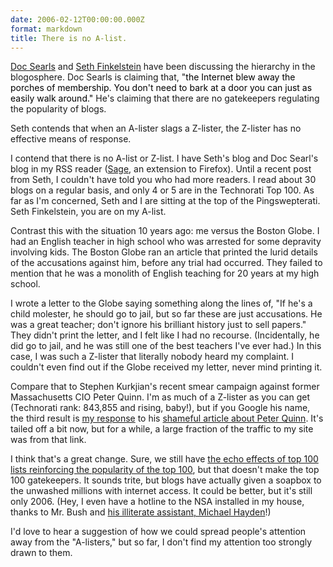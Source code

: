 ```yaml
---
date: 2006-02-12T00:00:00.000Z
format: markdown
title: There is no A-list.
---
```


[Doc Searls][1] and [Seth Finkelstein][2] have been discussing the hierarchy in the blogosphere. Doc Searls is claiming that, "<font color="black">the Internet blew away the porches of membership. You don't need to bark at a door you can just as easily walk around."</font> He's claiming that there are no gatekeepers regulating the popularity of blogs.

Seth contends that when an A-lister slags a Z-lister, the Z-lister has no effective means of response.

I contend that there is no A-list or Z-list. I have Seth's blog and Doc Searl's blog in my RSS reader (<a href="http://sage.mozdev.org/">Sage</a>, an extension to Firefox). Until a recent post from Seth, I couldn't have told you who had more readers. I read about 30 blogs on a regular basis, and only 4 or 5 are in the Technorati Top 100. As far as I'm concerned, Seth and I are sitting at the top of the Pingswepterati. Seth Finkelstein, you are on my A-list.

Contrast this with the situation 10 years ago: me versus the Boston Globe. I had an English teacher in high school who was arrested for some depravity involving kids. The Boston Globe ran an article that printed the lurid details of the accusations against him, before any trial had occurred. They failed to mention that he was a monolith of English teaching for 20 years at my high school.

I wrote a letter to the Globe saying something along the lines of, "If he's a child molester, he should go to jail, but so far these are just accusations. He was a great teacher; don't ignore his brilliant history just to sell papers." They didn't print the letter, and I felt like I had no recourse. (Incidentally, he did go to jail, and he was still one of the best teachers I've ever had.) In this case, I was such a Z-lister that literally nobody heard my complaint. I couldn't even find out if the Globe received my letter, never mind printing it.

Compare that to Stephen Kurkjian's recent smear campaign against former Massachusetts CIO Peter Quinn. I'm as much of a Z-lister as you can get (Technorati rank: 843,855 and rising, baby!), but if you Google his name, the third result is <a href="http://pingswept.org/2005/12/28/stephen-kurkjian-admit-your-error/">my response</a> to his <a href="http://www.boston.com/news/local/massachusetts/articles/2005/12/28/technology_adviser_quits_unexpectedly/">shameful article about Peter Quinn</a>. It's tailed off a bit now, but for a while, a large fraction of the traffic to my site was from that link.

I think that's a great change. Sure, we still have <a href="http://www.tnl.net/blog/entry/The_New_Gatekeepers">the echo effects of top 100 lists reinforcing the popularity of the top 100</a>, but that doesn't make the top 100 gatekeepers. It sounds trite, but blogs have actually given a soapbox to the unwashed millions with internet access. It could be better, but it's still only 2006. (Hey, I even have a hotline to the NSA installed in my house, thanks to Mr. Bush and <a href="http://www.editorandpublisher.com/eandp/news/article_display.jsp?vnu_content_id=1001883620">his illiterate assistant, Michael Hayden</a>!)

I'd love to hear a suggestion of how we could spread people's attention away from the "A-listers," but so far, I don't find my attention too strongly drawn to them.

[1]: http://doc.weblogs.com/2006/02/11#offensePost
[2]: http://sethf.com/infothought/blog/archives/000970.html
